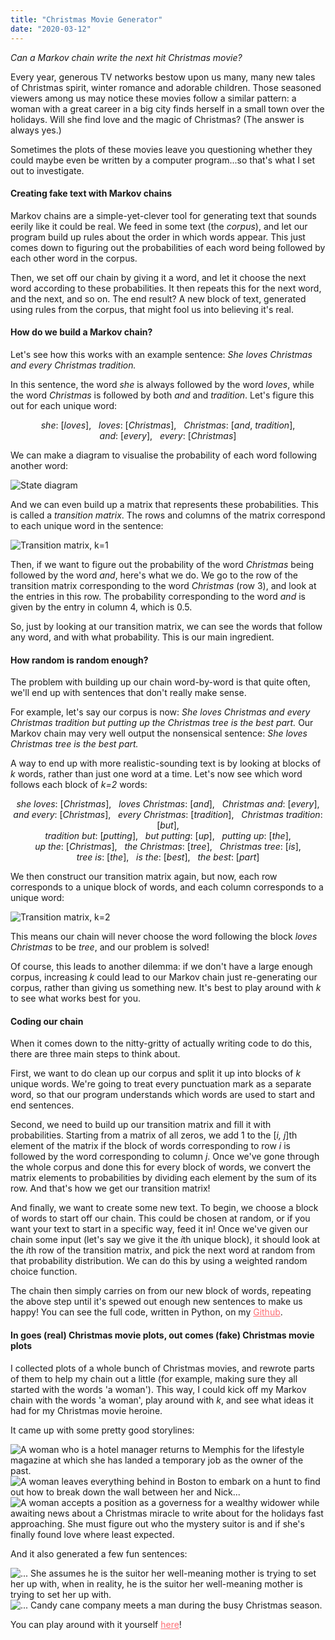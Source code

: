 ```yaml
---
title: "Christmas Movie Generator"
date: "2020-03-12"
---
```


<i>Can a Markov chain write the next hit Christmas movie?</i>

<p>
Every year, generous TV networks bestow upon us many, many new tales of Christmas spirit, winter romance and adorable children. Those seasoned viewers among us may notice these movies follow a similar pattern: a woman with a great career in a big city finds herself in a small town over the holidays. Will she find love and the magic of Christmas? (The answer is always yes.)
</p>

<p>
Sometimes the plots of these movies leave you questioning whether they could maybe even be written by a computer program...so that's what I set out to investigate.
</p>

<h4>Creating fake text with Markov chains</h4>
<p>
Markov chains are a simple-yet-clever tool for generating text that sounds eerily like it could be real. We feed in some text (the <i>corpus</i>), and let our program build up rules about the order in which words appear. This just comes down to figuring out the probabilities of each word being followed by each other word in the corpus.
</p>

<p>
Then, we set off our chain by giving it a word, and let it choose the next word according to these probabilities. It then repeats this for the next word, and the next, and so on. The end result? A new block of text, generated using rules from the corpus, that might fool us into believing it's real.
</p>

<h4>How do we build a Markov chain?</h4>
<p> 
Let's see how this works with an example sentence: <i>She loves Christmas and every Christmas tradition.</i>
</p>
<p>
In this sentence, the word <i>she</i> is always followed by the word <i>loves</i>, while the word <i>Christmas</i> is followed by both <i>and</i> and <i>tradition</i>. Let's figure this out for each unique word:
</p>

<center><p><i>she</i>: [<i>loves</i>], &nbsp;  <i>loves</i>: [<i>Christmas</i>], &nbsp;  <i>Christmas</i>: [<i>and</i>, <i>tradition</i>], <br / > <i>and</i>: [<i>every</i>], &nbsp;  <i>every</i>: [<i>Christmas</i>]</p></center>

<p>
We can make a diagram to visualise the probability of each word following another word: 
</p>

![State diagram](./state-diagram.png)

<p>
And we can even build up a matrix that represents these probabilities. This is called a <i>transition matrix</i>. The rows and columns of the matrix correspond to each unique word in the sentence:
</p>

![Transition matrix, k=1](./transition-matrix-1.png)

<p>
Then, if we want to figure out the probability of the word <i>Christmas</i> being followed by the word <i>and</i>, here's what we do. We go to the row of the transition matrix corresponding to the word <i>Christmas</i> (row 3), and look at the entries in this row. The probability corresponding to the word <i>and</i> is given by the entry in column 4, which is 0.5.
</p>

<p>
So, just by looking at our transition matrix, we can see the words that follow any word, and with what probability. This is our main ingredient.
</p>

<h4>How random is random enough?</h4>
<p>
The problem with building up our chain word-by-word is that quite often, we'll end up with sentences that don't really make sense. 
</p>

<p> For example, let's say our corpus is now:
<i>She loves Christmas and every Christmas tradition but putting up the Christmas tree is the best part.</i>
Our Markov chain may very well output the nonsensical sentence: <i>She loves Christmas tree is the best part.</i>
</p>

<p>
A way to end up with more realistic-sounding text is by looking at blocks of <i>k</i> words, rather than just one word at a time. Let's now see which word follows each block of <i>k=2</i> words:
</p>

<center><p><i>she loves</i>: [<i>Christmas</i>], &nbsp;  
<i>loves Christmas</i>: [<i>and</i>], &nbsp;  
<i>Christmas and</i>: [<i>every</i>], <br / > 
<i>and every</i>: [<i>Christmas</i>], &nbsp;  
<i>every Christmas</i>: [<i>tradition</i>], &nbsp;  
<i>Christmas tradition</i>: [<i>but</i>], <br / > 
<i>tradition but</i>: [<i>putting</i>], &nbsp;  
<i>but putting</i>: [<i>up</i>], &nbsp;  
<i>putting up</i>: [<i>the</i>], <br / >  
<i>up the</i>: [<i>Christmas</i>], &nbsp; 
<i>the Christmas</i>: [<i>tree</i>], &nbsp;  
<i>Christmas tree</i>: [<i>is</i>], <br / > 
<i>tree is</i>: [<i>the</i>], &nbsp;  
<i>is the</i>: [<i>best</i>], &nbsp;  
<i>the best</i>: [<i>part</i>]
</center>

<p>
We then construct our transition matrix again, but now, each row corresponds to a unique block of words, and each column corresponds to a unique word:
</p>

![Transition matrix, k=2](./transition-matrix-2.png)

<p>
This means our chain will never choose the word following the block <i>loves Christmas</i> to be <i>tree</i>, and our problem is solved!
</p>

<p>
Of course, this leads to another dilemma: if we don't have a large enough corpus, increasing <i>k</i> could lead to our Markov chain just re-generating our corpus, rather than giving us something new. It's best to play around with <i>k</i> to see what works best for you.
</p>

<h4>Coding our chain</h4>

<p>
When it comes down to the nitty-gritty of actually writing code to do this, there are three main steps to think about.
</p>

<p> 
First, we want to do clean up our corpus and split it up into blocks of <i>k</i> unique words. We're going to treat every punctuation mark as a separate word, so that our program understands which words are used to start and end sentences.
</p>

<p> 
Second, we need to build up our transition matrix and fill it with probabilities. Starting from a matrix of all zeros, we add 1 to the [<i>i, j</i>]th element of the matrix if the block of words corresponding to row <i>i</i> is followed by the word corresponding to column <i>j</i>. Once we've gone through the whole corpus and done this for every block of words, we convert the matrix elements to probabilities by dividing each element by the sum of its row. And that's how we get our transition matrix! 
</p>

<p> 
And finally, we want to create some new text. To begin, we choose a block of words to start off our chain. This could be chosen at random, or if you want your text to start in a specific way, feed it in! Once we've given our chain some input (let's say we give it the <i>i</i>th unique block), it should look at the <i>i</i>th row of the transition matrix, and pick the next word at random from that probability distribution. We can do this by using a weighted random choice function. 
</p>

<p>
The chain then simply carries on from our new block of words, repeating the above step until it's spewed out enough new sentences to make us happy! You can see the full code, written in Python, on my <a style="color: #fe6d73;"  href="https://github.com/anu-unnikrishnan/markov-chains">Github</a>.
</p>

<h4>In goes (real) Christmas movie plots, out comes (fake) Christmas movie plots</h4>
<p>
I collected plots of a whole bunch of Christmas movies, and rewrote parts of them to help my chain out a little (for example, making sure they all started with the words 'a woman'). This way, I could kick off my Markov chain with the words 'a woman', play around with <i>k</i>, and see what ideas it had for my Christmas movie heroine. 
</p>

<p>It came up with some pretty good storylines:</p>

![A woman who is a hotel manager returns to Memphis for the lifestyle magazine at which she has landed a temporary job as the owner of the past.](./goodplot-1.png)
![A woman leaves everything behind in Boston to embark on a hunt to find out how to break down the wall between her and Nick...](./goodplot-2.png)
![A woman accepts a position as a governess for a wealthy widower while awaiting news about a Christmas miracle to write about for the holidays fast approaching. She must figure out who the mystery suitor is and if she's finally found love where least expected.](./goodplot-3.png)

<p>And it also generated a few fun sentences:</p>

![... She assumes he is the suitor her well-meaning mother is trying to set her up with, when in reality, he is the suitor her well-meaning mother is trying to set her up with.](./funplot-1.png)
![... Candy cane company meets a man during the busy Christmas season.](./funplot-2.png)

<p>You can play around with it yourself <a style="color: #fe6d73;" href="https://christmas-movie-generator.herokuapp.com">here</a>!</p>












